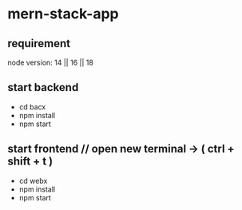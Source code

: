 # mern-stack-app

## requirement 
node version: 14 || 16 || 18

## start backend
- cd bacx 
- npm install
- npm start

## start frontend // open new terminal -> ( ctrl + shift + t )
- cd webx
- npm install 
- npm start
